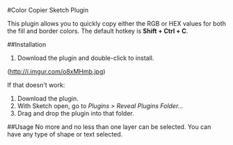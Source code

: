 #Color Copier Sketch Plugin

This plugin allows you to quickly copy either the RGB or HEX values for both the
fill and border colors. The default hotkey is **Shift + Ctrl + C**.

##Installation
1. Download the plugin and double-click to install.

(http://i.imgur.com/o8xMHmb.jpg)

If that doesn't work:
1. Download the plugin.
2. With Sketch open, go to *Plugins > Reveal Plugins Folder...*
3. Drag and drop the plugin into that folder.

##Usage
No more and no less than one layer can be selected. You can have any type of
shape or text selected.  
